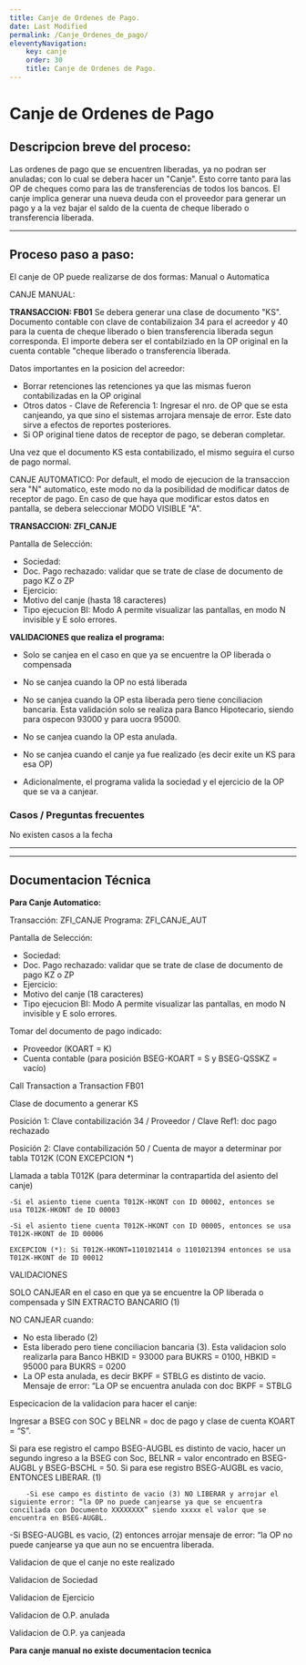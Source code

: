 ```yaml
---
title: Canje de Ordenes de Pago.
date: Last Modified
permalink: /Canje_Ordenes_de_pago/
eleventyNavigation:
    key: canje
    order: 30
    title: Canje de Ordenes de Pago.
---
```

# Canje de Ordenes de Pago

## Descripcion breve del proceso:

Las ordenes de pago que se encuentren liberadas, ya no podran ser anuladas; con lo cual se debera hacer un "Canje".
Esto corre tanto para las OP de cheques como para las de transferencias de todos los bancos.
El canje implica generar una nueva deuda con el proveedor para generar un pago y a la vez bajar el saldo de la cuenta de cheque liberado o transferencia liberada.

---

## Proceso paso a paso:

El canje de OP puede realizarse de dos formas: Manual o Automatica

CANJE MANUAL:

**TRANSACCION: FB01**
Se debera generar una clase de documento "KS".
Documento contable con clave de contabilizaion 34 para el acreedor y 40 para la cuenta de cheque liberado o bien transferencia liberada segun corresponda.
El importe debera ser el contabilziado en la OP original en la cuenta contable "cheque liberado o transferencia liberada.

Datos importantes en la posicion del acreedor:

* Borrar retenciones las retenciones ya que las mismas fueron contabilizadas en la OP original
* Otros datos - Clave de Referencia 1: Ingresar el nro. de OP que se esta canjeando, ya que sino el sistemas arrojara mensaje de error. Este dato sirve a efectos de reportes posteriores.
* Si OP original tiene datos de receptor de pago, se deberan completar.

Una vez que el documento KS esta contabilizado, el mismo seguira el curso de pago normal.

CANJE AUTOMATICO:
Por default, el modo de ejecucion de la transaccion sera "N" automatico, este modo no da la posibilidad de modificar datos de receptor de pago. En caso de que haya que modificar estos datos en pantalla, se debera seleccionar MODO VISIBLE "A".

**TRANSACCION: ZFI_CANJE**

Pantalla de Selección:

* Sociedad:
* Doc. Pago rechazado:  validar que se trate de clase de documento de pago KZ o ZP
* Ejercicio:
* Motivo del canje (hasta 18 caracteres)
* Tipo ejecucion BI: Modo A permite visualizar las pantallas, en modo N invisible y E solo errores.

**VALIDACIONES que realiza el programa:**

* Solo se canjea en el caso en que ya se encuentre la OP
liberada o compensada

* No se canjea cuando la OP no está liberada

* No se canjea cuando la OP esta liberada pero tiene
conciliacion bancaria. Esta validación solo se realiza para Banco Hipotecario,
siendo para ospecon  93000 y para uocra 95000.

* No se canjea cuando la OP esta anulada.

* No se canjea cuando el canje ya fue realizado (es decir
exite un KS para esa OP)

* Adicionalmente, el programa valida la sociedad y el
ejercicio de la OP que se va a canjear.

### Casos / Preguntas frecuentes

No existen casos a la fecha

---

---

## Documentacion Técnica

**Para Canje Automatico:**

Transacción: ZFI_CANJE
Programa: ZFI_CANJE_AUT

Pantalla de Selección:

* Sociedad:
* Doc. Pago rechazado:  validar que se trate de clase de documento de pago KZ o ZP
* Ejercicio:
* Motivo del canje (18 caracteres)
* Tipo ejecucion BI: Modo A permite visualizar las pantallas, en modo N invisible y E solo errores.

Tomar del documento de pago indicado:

- Proveedor (KOART = K)
- Cuenta contable (para posición BSEG-KOART = S y BSEG-QSSKZ  = vacío)

Call Transaction a Transaction FB01

Clase de documento a generar KS

Posición 1:
Clave contabilización 34 / Proveedor / Clave Ref1:  doc pago rechazado

Posición 2:
Clave contabilización 50 /
Cuenta de mayor a determinar por tabla T012K (CON EXCEPCION *)

Llamada a tabla T012K (para determinar la contrapartida del asiento del canje)

```
-Si el asiento tiene cuenta T012K-HKONT con ID 00002, entonces se 							usa T012K-HKONT de ID 00003

-Si el asiento tiene cuenta T012K-HKONT con ID 00005, entonces se usa T012K-HKONT de ID 00006

EXCEPCION (*): Si T012K-HKONT=1101021414 o 1101021394 entonces se usa T012K-HKONT de ID 00012
```

VALIDACIONES

SOLO CANJEAR  en el caso en que ya se encuentre la OP liberada o compensada y SIN EXTRACTO BANCARIO (1)

NO CANJEAR cuando:

- No esta liberado (2)
- Esta liberado pero tiene conciliacion bancaria (3). Esta validacion solo realizarla para Banco   HBKID = 93000 para BUKRS = 0100, HBKID = 95000 para BUKRS = 0200
- La OP esta anulada, es decir BKPF = STBLG es distinto de vacio. Mensaje de error: “La OP se encuentra anulada con doc BKPF = STBLG

Especicacion de la validacion para hacer el canje:

Ingresar a BSEG con SOC y BELNR = doc de pago y clase de cuenta KOART = “S”.

Si para ese registro el campo BSEG-AUGBL es distinto de vacio, hacer un segundo ingreso a la BSEG con
Soc, BELNR = valor encontrado en BSEG-AUGBL y BSEG-BSCHL = 50. Si para ese registro BSEG-AUGBL es vacio, ENTONCES LIBERAR. (1)

```
    -Si ese campo es distinto de vacio (3) NO LIBERAR y arrojar el siguiente error: “la OP no puede canjearse ya que se encuentra conciliada con Documento XXXXXXXX” siendo xxxxx el valor que se encuentra en BSEG-AUGBL.
```

-Si BSEG-AUGBL es vacio,  (2) entonces arrojar mensaje de error: “la OP no puede canjearse ya que aun no se encuentra liberada.

Validacion de que el canje no este realizado

Validacion de Sociedad

Validacion de Ejercicio

Validacion de O.P. anulada

Validacion de O.P. ya canjeada

**Para canje manual no existe documentacion tecnica**

